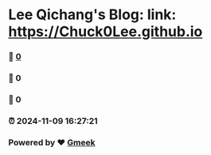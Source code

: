 # Lee Qichang's Blog: link: https://Chuck0Lee.github.io 
### :page_facing_up: [0](https://Chuck0Lee.github.io/tag.html) 
### :speech_balloon: 0 
### :hibiscus: 0 
### :alarm_clock: 2024-11-09 16:27:21 
### Powered by :heart: [Gmeek](https://github.com/Meekdai/Gmeek)
